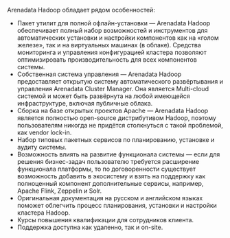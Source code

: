 Arenadata Hadoop обладает рядом особенностей:

- Пакет утилит для полной офлайн-установки — Arenadata Hadoop обеспечивает полный набор возможностей и инструментов для автоматических установки и настройки компонентов как на «голом железе», так и на виртуальных машинах (в облаке). Средства мониторинга и управления конфигурацией кластера позволяют оптимизировать производительность для всех компонентов системы.
- Собственная система управления — Arenadata Hadoop предоставляет открытую систему автоматического развёртывания и управления Arenadata Cluster Manager. Она является Multi-cloud системой и может быть развёрнута на любой имеющейся инфраструктуре, включая публичные облака.
- Сборка на базе открытых проектов Apache — Arenadata Hadoop является полностью open-source дистрибутивом Hadoop, поэтому пользователям никогда не придётся столкнуться с такой проблемой, как vendor lock-in.
- Набор типовых пакетных сервисов по планированию, установке и аудиту системы.
- Возможность влиять на развитие функционала системы — если для решения бизнес-задач пользователю требуется расширение функционала платформы, то по договоренности существует возможность добавить в экосистему и взять на поддержку как полноценный компонент дополнительные сервисы, например, Apache Flink, Zeppelin и Solr.
- Оригинальная документация на русском и английском языках поможет облегчить процесс планирования, установки и настройки кластера Hadoop.
- Курсы повышения квалификации для сотрудников клиента.
- Поддержка доступна как удаленно, так и on-site.
